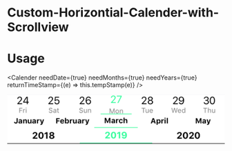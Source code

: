 # Custom-Horizontial-Calender-with-Scrollview

# Usage

<Calender needDate={true} needMonths={true} needYears={true} returnTimeStamp={(e) => this.tempStamp(e)} />

![Demo](https://github.com/Waleed-Nasir/Custom-Horizontial-Calender-with-Scrollview/blob/master/image.png)
